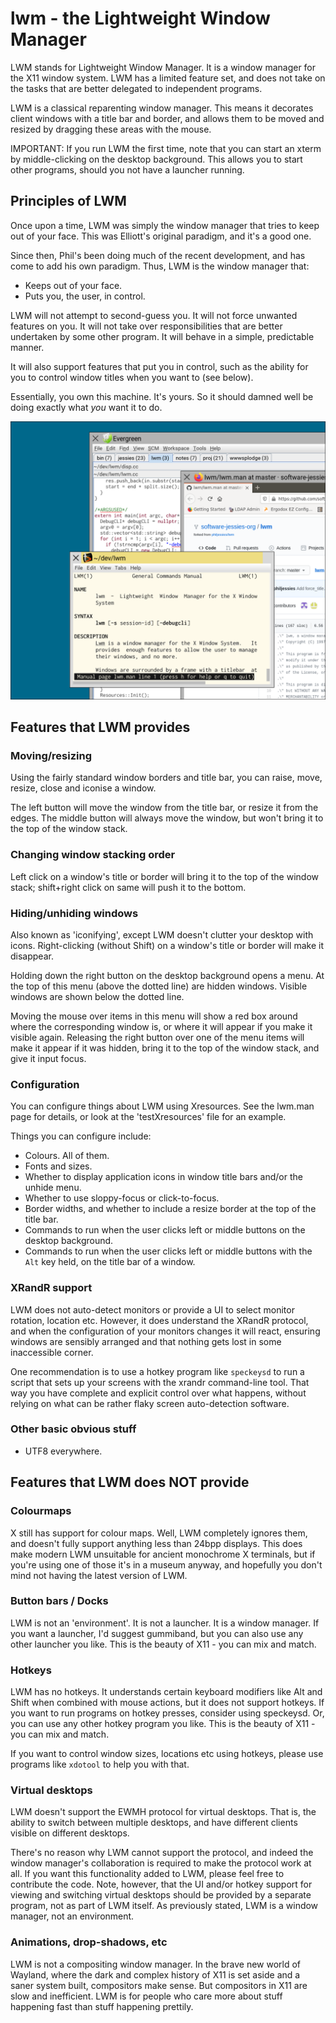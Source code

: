 # lwm - the Lightweight Window Manager

LWM stands for Lightweight Window Manager. It is a window manager for the X11
window system. LWM has a limited feature set, and does not take on the tasks
that are better delegated to independent programs.

LWM is a classical reparenting window manager. This means it decorates client
windows with a title bar and border, and allows them to be moved and resized
by dragging these areas with the mouse.

IMPORTANT: If you run LWM the first time, note that you can start an xterm by
middle-clicking on the desktop background. This allows you to start other
programs, should you not have a launcher running.

## Principles of LWM

Once upon a time, LWM was simply the window manager that tries to keep out of
your face. This was Elliott's original paradigm, and it's a good one.

Since then, Phil's been doing much of the recent development, and has come to
add his own paradigm. Thus, LWM is the window manager that:

  * Keeps out of your face.
  * Puts you, the user, in control.

LWM will not attempt to second-guess you. It will not force unwanted features
on you. It will not take over responsibilities that are better undertaken by
some other program. It will behave in a simple, predictable manner.

It will also support features that put you in control, such as the ability for
you to control window titles when you want to (see below).

Essentially, you own this machine. It's yours. So it should damned well be doing
exactly what *you* want it to do.

![LWM in action](screenshot-lwm.png)


## Features that LWM provides

### Moving/resizing

Using the fairly standard window borders and title bar, you can raise, move,
resize, close and iconise a window.

The left button will move the window from the title bar, or resize it from the
edges. The middle button will always move the window, but won't bring it to
the top of the window stack.

### Changing window stacking order

Left click on a window's title or border will bring it to the top of the window
stack; shift+right click on same will push it to the bottom.

### Hiding/unhiding windows

Also known as 'iconifying', except LWM doesn't clutter your desktop with icons.
Right-clicking (without Shift) on a window's title or border will make it
disappear.

Holding down the right button on the desktop background opens a menu. At the
top of this menu (above the dotted line) are hidden windows. Visible windows
are shown below the dotted line.

Moving the mouse over items in this menu will show a red box around where the
corresponding window is, or where it will appear if you make it visible again.
Releasing the right button over one of the menu items will make it appear if
it was hidden, bring it to the top of the window stack, and give it input focus.

### Configuration

You can configure things about LWM using Xresources. See the lwm.man page for
details, or look at the 'testXresources' file for an example.

Things you can configure include:

  * Colours. All of them.
  * Fonts and sizes.
  * Whether to display application icons in window title bars and/or the
    unhide menu.
  * Whether to use sloppy-focus or click-to-focus.
  * Border widths, and whether to include a resize border at the top of the
    title bar.
  * Commands to run when the user clicks left or middle buttons on the desktop
    background.
  * Commands to run when the user clicks left or middle buttons with the `Alt`
    key held, on the title bar of a window.

### XRandR support

LWM does not auto-detect monitors or provide a UI to select monitor rotation,
location etc. However, it does understand the XRandR protocol, and when the
configuration of your monitors changes it will react, ensuring windows are
sensibly arranged and that nothing gets lost in some inaccessible corner.

One recommendation is to use a hotkey program like `speckeysd` to run a script
that sets up your screens with the xrandr command-line tool. That way you have
complete and explicit control over what happens, without relying on what can be
rather flaky screen auto-detection software.

### Other basic obvious stuff

  * UTF8 everywhere.


## Features that LWM does NOT provide

### Colourmaps

X still has support for colour maps. Well, LWM completely ignores them, and
doesn't fully support anything less than 24bpp displays. This does make modern
LWM unsuitable for ancient monochrome X terminals, but if you're using one of
those it's in a museum anyway, and hopefully you don't mind not having the
latest version of LWM.

### Button bars / Docks

LWM is not an 'environment'. It is not a launcher. It is a window manager.
If you want a launcher, I'd suggest gummiband, but you can also use any other
launcher you like. This is the beauty of X11 - you can mix and match.

### Hotkeys

LWM has no hotkeys. It understands certain keyboard modifiers like Alt and
Shift when combined with mouse actions, but it does not support hotkeys.
If you want to run programs on hotkey presses, consider using speckeysd.
Or, you can use any other hotkey program you like. This is the beauty of X11 -
you can mix and match.

If you want to control window sizes, locations etc using hotkeys, please use
programs like `xdotool` to help you with that.

### Virtual desktops

LWM doesn't support the EWMH protocol for virtual desktops. That is, the ability
to switch between multiple desktops, and have different clients visible on
different desktops.

There's no reason why LWM cannot support the protocol, and indeed the window
manager's collaboration is required to make the protocol work at all. If you
want this functionality added to LWM, please feel free to contribute the code.
Note, however, that the UI and/or hotkey support for viewing and switching
virtual desktops should be provided by a separate program, not as part of LWM
itself. As previously stated, LWM is a window manager, not an environment.

### Animations, drop-shadows, etc

LWM is not a compositing window manager. In the brave new world of Wayland,
where the dark and complex history of X11 is set aside and a saner system built,
compositors make sense. But compositors in X11 are slow and inefficient.
LWM is for people who care more about stuff happening fast than stuff happening
prettily.
